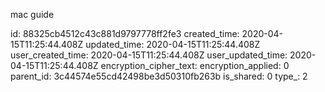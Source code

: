mac guide

id: 88325cb4512c43c881d9797778ff2fe3
created_time: 2020-04-15T11:25:44.408Z
updated_time: 2020-04-15T11:25:44.408Z
user_created_time: 2020-04-15T11:25:44.408Z
user_updated_time: 2020-04-15T11:25:44.408Z
encryption_cipher_text: 
encryption_applied: 0
parent_id: 3c44574e55cd42498be3d50310fb263b
is_shared: 0
type_: 2